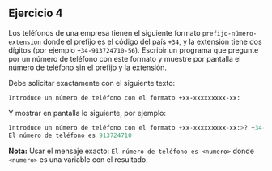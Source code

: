 ## Ejercicio 4

Los teléfonos de una empresa tienen el siguiente formato `prefijo-número-extension` donde 
el prefijo es el código del país `+34`, y la extensión tiene dos 
dígitos (por ejemplo `+34-913724710-56`). 
Escribir un programa que pregunte por un número de teléfono con 
este formato y muestre por pantalla el número de teléfono 
sin el prefijo y la extensión.

Debe solicitar exactamente con el siguiente texto:

`Introduce un número de teléfono con el formato +xx-xxxxxxxxx-xx:`

Y mostrar en pantalla lo siguiente, por ejemplo:

```python linenums="1"
Introduce un número de teléfono con el formato +xx-xxxxxxxxx-xx:>? +34-913724710-56
El número de teléfono es 913724710
```
**Nota:**
Usar el mensaje exacto: `El número de teléfono es <numero>` donde  `<numero>` es una variable con el resultado.